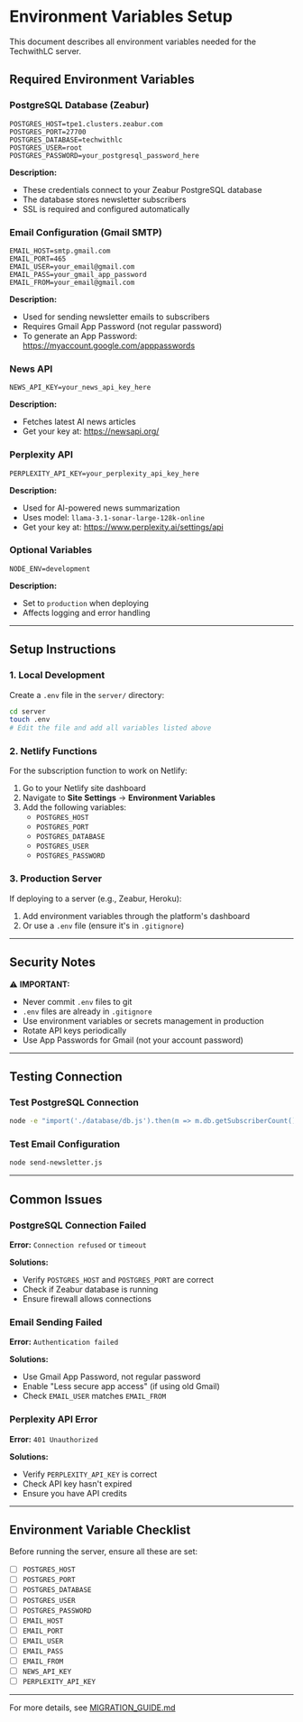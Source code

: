 # Environment Variables Setup

This document describes all environment variables needed for the TechwithLC server.

## Required Environment Variables

### PostgreSQL Database (Zeabur)

```env
POSTGRES_HOST=tpe1.clusters.zeabur.com
POSTGRES_PORT=27700
POSTGRES_DATABASE=techwithlc
POSTGRES_USER=root
POSTGRES_PASSWORD=your_postgresql_password_here
```

**Description:**
- These credentials connect to your Zeabur PostgreSQL database
- The database stores newsletter subscribers
- SSL is required and configured automatically

### Email Configuration (Gmail SMTP)

```env
EMAIL_HOST=smtp.gmail.com
EMAIL_PORT=465
EMAIL_USER=your_email@gmail.com
EMAIL_PASS=your_gmail_app_password
EMAIL_FROM=your_email@gmail.com
```

**Description:**
- Used for sending newsletter emails to subscribers
- Requires Gmail App Password (not regular password)
- To generate an App Password: https://myaccount.google.com/apppasswords

### News API

```env
NEWS_API_KEY=your_news_api_key_here
```

**Description:**
- Fetches latest AI news articles
- Get your key at: https://newsapi.org/

### Perplexity API

```env
PERPLEXITY_API_KEY=your_perplexity_api_key_here
```

**Description:**
- Used for AI-powered news summarization
- Uses model: `llama-3.1-sonar-large-128k-online`
- Get your key at: https://www.perplexity.ai/settings/api

### Optional Variables

```env
NODE_ENV=development
```

**Description:**
- Set to `production` when deploying
- Affects logging and error handling

---

## Setup Instructions

### 1. Local Development

Create a `.env` file in the `server/` directory:

```bash
cd server
touch .env
# Edit the file and add all variables listed above
```

### 2. Netlify Functions

For the subscription function to work on Netlify:

1. Go to your Netlify site dashboard
2. Navigate to **Site Settings** → **Environment Variables**
3. Add the following variables:
   - `POSTGRES_HOST`
   - `POSTGRES_PORT`
   - `POSTGRES_DATABASE`
   - `POSTGRES_USER`
   - `POSTGRES_PASSWORD`

### 3. Production Server

If deploying to a server (e.g., Zeabur, Heroku):

1. Add environment variables through the platform's dashboard
2. Or use a `.env` file (ensure it's in `.gitignore`)

---

## Security Notes

⚠️ **IMPORTANT:**
- Never commit `.env` files to git
- `.env` files are already in `.gitignore`
- Use environment variables or secrets management in production
- Rotate API keys periodically
- Use App Passwords for Gmail (not your account password)

---

## Testing Connection

### Test PostgreSQL Connection

```bash
node -e "import('./database/db.js').then(m => m.db.getSubscriberCount().then(c => console.log('Subscribers:', c)))"
```

### Test Email Configuration

```bash
node send-newsletter.js
```

---

## Common Issues

### PostgreSQL Connection Failed

**Error:** `Connection refused` or `timeout`

**Solutions:**
- Verify `POSTGRES_HOST` and `POSTGRES_PORT` are correct
- Check if Zeabur database is running
- Ensure firewall allows connections

### Email Sending Failed

**Error:** `Authentication failed`

**Solutions:**
- Use Gmail App Password, not regular password
- Enable "Less secure app access" (if using old Gmail)
- Check `EMAIL_USER` matches `EMAIL_FROM`

### Perplexity API Error

**Error:** `401 Unauthorized`

**Solutions:**
- Verify `PERPLEXITY_API_KEY` is correct
- Check API key hasn't expired
- Ensure you have API credits

---

## Environment Variable Checklist

Before running the server, ensure all these are set:

- [ ] `POSTGRES_HOST`
- [ ] `POSTGRES_PORT`
- [ ] `POSTGRES_DATABASE`
- [ ] `POSTGRES_USER`
- [ ] `POSTGRES_PASSWORD`
- [ ] `EMAIL_HOST`
- [ ] `EMAIL_PORT`
- [ ] `EMAIL_USER`
- [ ] `EMAIL_PASS`
- [ ] `EMAIL_FROM`
- [ ] `NEWS_API_KEY`
- [ ] `PERPLEXITY_API_KEY`

---

For more details, see [MIGRATION_GUIDE.md](../MIGRATION_GUIDE.md)

